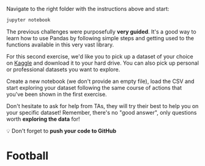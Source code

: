 Navigate to the right folder with the instructions above and start:

```bash
jupyter notebook
```

The previous challenges were purposefully **very guided**. It's a good way to learn how to use Pandas by following simple steps and getting used to the functions available in this very vast library.

For this second exercise, we'd like you to pick up a dataset of your choice on [Kaggle](https://www.kaggle.com/datasets) and download it to your hard drive. You can also pick up personal or professional datasets you want to explore.

Create a new notebook (we don't provide an empty file), load the CSV and start exploring your dataset following the same course of actions that you've been shown in the first exercise.

Don't hesitate to ask for help from TAs, they will try their best to help you on your specific dataset! Remember, there's no "good answer", only questions worth **exploring the data** for!

:bulb: Don't forget to **push your code to GitHub**
# Football
